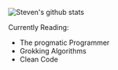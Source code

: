 ![Steven's github stats](https://github-readme-stats.vercel.app/api?username=stevendixondev)

Currently Reading:
- The progmatic Programmer
- Grokking Algorithms
- Clean Code
<!--
**StevenDixonDev/StevenDixonDev** is a ✨ _special_ ✨ repository because its `README.md` (this file) appears on your GitHub profile.

Here are some ideas to get you started:

- 🔭 I’m currently working on ...-
 🌱 I’m currently learning ...
- 👯 I’m looking to collaborate on ...
- 🤔 I’m looking for help with ...
- 💬 Ask me about ...
- 📫 How to reach me: ...
- 😄 Pronouns: ...
- ⚡ Fun fact: ...
-->
